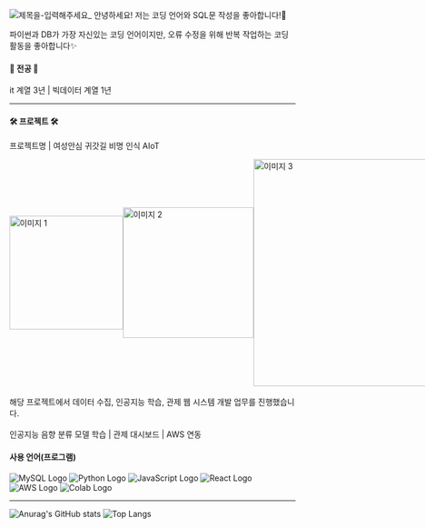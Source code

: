 <!--
**DaOn1072/Daon1072** is a ✨ _special_ ✨ repository because its `README.md` (this file) appears on your GitHub profile.

Here are some ideas to get you started:

- 🔭 I’m currently working on ...
- 🌱 I’m currently learning ...
- 👯 I’m looking to collaborate on ...
- 🤔 I’m looking for help with ...
- 💬 Ask me about ...
- 📫 How to reach me: ...
- 😄 Pronouns: ...
- ⚡ Fun fact: ...
-->

![제목을-입력해주세요_](https://github.com/user-attachments/assets/712541c8-31ec-49a3-9def-d2e5c5a16e3a)
안녕하세요! 저는 코딩 언어와 SQL문 작성을 좋아합니다!🌱 

파이썬과 DB가 가장 자신있는 코딩 언어이지만, 오류 수정을 위해 반복 작업하는 코딩 활동을 좋아합니다✨

<h4> 📖 전공 📖 </h4>
it 계열 3년 | 빅데이터 계열 1년

<hr />
<h4> 🛠 프로젝트 🛠 </h4>

프로젝트명 | 여성안심 귀갓길 비명 인식 AIoT </br>

<div style="display: flex; justify-content: space-around; align-items: center;">
    <img src="https://github.com/user-attachments/assets/357ba1ed-684e-4757-951d-ddb7bfabf5ce" alt="이미지 1" style="width: 200px; height: auto; object-fit: cover;">
    <img src="https://github.com/user-attachments/assets/8d498c30-9d43-4b6f-9a8a-1c28701b573e" alt="이미지 2" style="width: 230px; height: auto; object-fit: cover;">
    <img src="https://github.com/user-attachments/assets/86b7a1a4-e427-4e35-b4eb-605ada1802fd" alt="이미지 3" style="width: 400px; height: auto; object-fit: cover;">
</div>
</br>
해당 프로젝트에서 데이터 수집, 인공지능 학습, 관제 웹 시스템 개발 업무를 진행했습니다.</br>
</br>
인공지능 음향 분류 모델 학습 | 관제 대시보드 | AWS 연동
</br>

<h4> 사용 언어(프로그램)</h4>

![MySQL Logo](https://img.shields.io/badge/MySQL-0089D6?style=for-the-badge&logo=mysql&logoColor=white)
![Python Logo](https://img.shields.io/badge/Python-38B2AC?style=for-the-badge&logo=python&logoColor=white)
![JavaScript Logo](https://img.shields.io/badge/JavaScript-F7DF1E?style=for-the-badge&logo=JavaScript&logoColor=white)
![React Logo](https://img.shields.io/badge/React-6DB33F?style=for-the-badge&logo=react&logoColor=61DAFB)
![AWS Logo](https://img.shields.io/badge/Amazon_AWS-777BB4?style=for-the-badge&logo=amazon-aws&logoColor=white)
![Colab Logo](https://img.shields.io/badge/Colab-F15B2A?style=for-the-badge&logo=googlecolab&color=525252)

<hr />

![Anurag's GitHub stats](https://github-readme-stats.vercel.app/api?username=DaOn1072&show_icons=true&theme=radical)
![Top Langs](https://github-readme-stats.vercel.app/api/top-langs/?username=DaOn1072&layout=compact)

